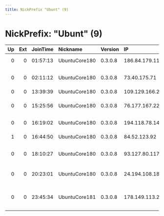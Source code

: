 ```yaml
---
title: NickPrefix "Ubunt" (9)
---
```


# NickPrefix: "Ubunt" (9)

|   Up |   Ext | JoinTime   | Nickname      | Version   | IP              | AS                                       | CC   |   ORp |   Dirp | OS    | Contact   |   eFamMembers |
|-----:|------:|:-----------|:--------------|:----------|:----------------|:-----------------------------------------|:-----|------:|-------:|:------|:----------|--------------:|
|    0 |     0 | 01:57:13   | UbuntuCore180 | 0.3.0.8   | 186.84.179.117  | Telmex Colombia S.A.                     | co   | 35361 |      0 | Linux | None      |             1 |
|    0 |     0 | 02:11:12   | UbuntuCore180 | 0.3.0.8   | 73.40.175.71    | Comcast Cable Communications, LLC        | us   | 45050 |      0 | Linux | None      |             1 |
|    0 |     0 | 13:39:39   | UbuntuCore180 | 0.3.0.8   | 109.129.166.209 | Proximus NV                              | be   | 37359 |      0 | Linux | None      |             1 |
|    0 |     0 | 15:25:56   | UbuntuCore180 | 0.3.0.8   | 76.177.167.221  | Time Warner Cable Internet LLC           | us   | 42146 |      0 | Linux | None      |             1 |
|    0 |     0 | 16:19:02   | UbuntuCore180 | 0.3.0.8   | 194.118.78.148  | A1 Telekom Austria AG                    | at   | 39907 |      0 | Linux | None      |             1 |
|    1 |     0 | 16:44:50   | UbuntuCore180 | 0.3.0.8   | 84.52.123.92    | WEST CALL SPb LLC                        | ru   | 37487 |      0 | Linux | None      |             1 |
|    0 |     0 | 18:10:27   | UbuntuCore180 | 0.3.0.8   | 93.127.80.117   | Private Joint-stock Company farlep-inves | ua   | 39433 |      0 | Linux | None      |             1 |
|    0 |     0 | 20:23:01   | UbuntuCore180 | 0.3.0.8   | 24.194.108.181  | Time Warner Cable Internet LLC           | us   | 46865 |      0 | Linux | None      |             1 |
|    0 |     0 | 23:45:34   | UbuntuCore181 | 0.3.0.8   | 178.149.113.217 | Serbia BroadBand-Srpske Kablovske mreze  | rs   | 38859 |      0 | Linux | None      |             1 |
